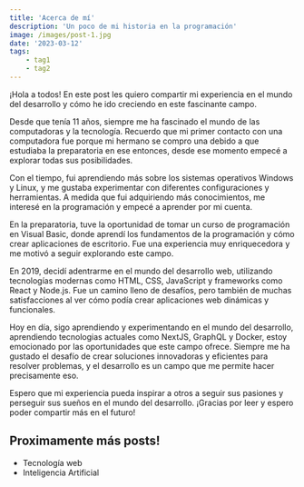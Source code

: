 ```yaml
---
title: 'Acerca de mí'
description: 'Un poco de mi historia en la programación'
image: /images/post-1.jpg
date: '2023-03-12'
tags: 
    - tag1
    - tag2
---
```


¡Hola a todos! En este post les quiero compartir mi experiencia en el mundo del desarrollo y cómo he ido creciendo en este fascinante campo.

Desde que tenía 11 años, siempre me ha fascinado el mundo de las computadoras y la tecnología. Recuerdo que mi primer contacto con una computadora fue porque mi hermano se compro una debido a que estudiaba la preparatoria en ese entonces, desde ese momento empecé a explorar todas sus posibilidades.

Con el tiempo, fui aprendiendo más sobre los sistemas operativos Windows y Linux, y me gustaba experimentar con diferentes configuraciones y herramientas. A medida que fui adquiriendo más conocimientos, me interesé en la programación y empecé a aprender por mi cuenta.

En la preparatoria, tuve la oportunidad de tomar un curso de programación en Visual Basic, donde aprendí los fundamentos de la programación y cómo crear aplicaciones de escritorio. Fue una experiencia muy enriquecedora y me motivó a seguir explorando este campo.

En 2019, decidí adentrarme en el mundo del desarrollo web, utilizando tecnologías modernas como HTML, CSS, JavaScript y frameworks como React y Node.js. Fue un camino lleno de desafíos, pero también de muchas satisfacciones al ver cómo podía crear aplicaciones web dinámicas y funcionales.

Hoy en día, sigo aprendiendo y experimentando en el mundo del desarrollo, aprendiendo tecnologias actuales como NextJS, GraphQL y Docker, estoy emocionado por las oportunidades que este campo ofrece. Siempre me ha gustado el desafío de crear soluciones innovadoras y eficientes para resolver problemas, y el desarrollo es un campo que me permite hacer precisamente eso.

Espero que mi experiencia pueda inspirar a otros a seguir sus pasiones y perseguir sus sueños en el mundo del desarrollo. ¡Gracias por leer y espero poder compartir más en el futuro!

## Proximamente más posts!

- Tecnología web
- Inteligencia Artificial
